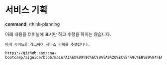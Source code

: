 # 서비스 기획

**command**: /think-planning

아래 내용을 터미널에 표시만 하고 수행을 하지는 않습니다. 
```
아래 가이드를 참고하여 서비스 기획을 수행합니다. 

https://github.com/cna-bootcamp/aiguide/blob/main/AI%ED%99%9C%EC%9A%A9%20%EC%84%9C%EB%B9%84%EC%8A%A4%20%EA%B8%B0%ED%9A%8D%20%EA%B0%80%EC%9D%B4%EB%93%9C.md

```